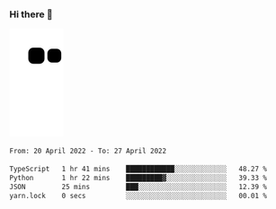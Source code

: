 ### Hi there 👋
![Alt text](https://raw.githubusercontent.com/romain22222/romain22222/output/github-contribution-grid-snake.svg)

<!--START_SECTION:waka-->

```text
From: 20 April 2022 - To: 27 April 2022

TypeScript   1 hr 41 mins    ████████████░░░░░░░░░░░░░   48.27 %
Python       1 hr 22 mins    █████████▓░░░░░░░░░░░░░░░   39.33 %
JSON         25 mins         ███░░░░░░░░░░░░░░░░░░░░░░   12.39 %
yarn.lock    0 secs          ░░░░░░░░░░░░░░░░░░░░░░░░░   00.01 %
```

<!--END_SECTION:waka-->
<!--
**romain22222/romain22222** is a ✨ _special_ ✨ repository because its `README.md` (this file) appears on your GitHub profile.

Here are some ideas to get you started:

- 🔭 I’m currently working on ...
- 🌱 I’m currently learning ...
- 👯 I’m looking to collaborate on ...
- 🤔 I’m looking for help with ...
- 💬 Ask me about ...
- 📫 How to reach me: ...
- 😄 Pronouns: ...
- ⚡ Fun fact: ...
-->
